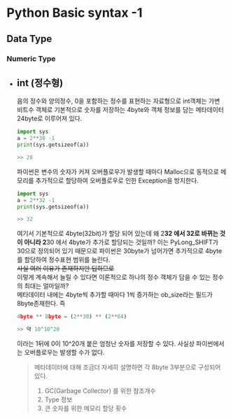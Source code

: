 # Python Basic syntax -1
## Data Type
### Numeric Type
- int (정수형)
    ---
    음의 정수와 양의정수, 0을 포함하는 정수를 표현하는 자료형으로 int객체는 가변 비트수 객체로 기본적으로 숫자를 저장하는 4byte와 객체 정보를 담는 메타데이터 24byte로 이루어져 있다.
    ```python
    import sys
    a = 2**30 -1
    print(sys.getsizeof(a))

    >> 28
    ```
    파이썬은 변수의 숫자가 커져 오버플로우가 발생할 때마다 Malloc으로 동적으로 메모리를 추가적으로 할당하여 오버플로우로 인한 Exception을 방지한다.
    ```python
    import sys
    a = 2**32 -1
    print(sys.getsizeof(a))

    >> 32
    ```
    여기서 기본적으로 4byte(32bit)가 할당 되어 있는데 왜 2**32 에서 32로 바뀌는 것이 아니라 2**30 에서 4byte가 추가로 할당되는 것일까?
    이는 PyLong_SHIFT가 30으로 정의되어 있기 때문으로 파이썬은 30byte가 넘어가면 추가적으로 4byte를 할당하여 정수표현 범위를 늘린다. \
    ~~사실 여러 이유가 존재하지만 딥하므로~~ \
    이렇게 계속해서 늘릴 수 있다면 이론적으로 하나의 정수 객체가 담을 수 있는 정수의 최대는 얼마일까? \
    메타데이터 내에는 4byte씩 추가할 때마다 1씩 증가하는 ob_size라는 필드가 8byte존재한다. 즉 
    ```python
    4byte ** 8byte = (2**30) ** (2**64)

    >> 약 10^10^20
    ```
    이라는 1뒤에 0이 10^20개 붙은 엄청난 숫자를 저장할 수 있다. 사실상 파이썬에서는 오버플로우는 발생할 수가 없다.

    > 메타데이터에 대해 조금더 자세히 설명하면 각 8byte 3부분으로 구성되어 있다.
    > 1. GC(Garbage Collector) 를 위한 참조개수
    > 2. Type 정보
    > 3. 큰 숫자를 위한 메모리 할당 횟수